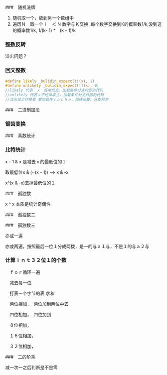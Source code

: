 ###　随机洗牌

1. 随机取一个，放到另一个数组中
2. 遍历Ｎ　取一个ｉ　＜ N 数字与Ｋ交换 ,每个数字交换到K的概率数1/k,没到这的概率数1/k, 1/(k-  1) *　(k - 1)/k

### 整数反转

溢出问题？



### 回文整数



```c
#define likely _bulidin_expect(!!(x), 1)
#define unlikely _bulidin_expect(!!(x), 0)
//likely 代表　ｘ　经常成立，加载条件分支内部的代码
//unlikely 代表ｘ不经常成立，加载条件分支外部的代码
//流水线工作模式 要加载在ｃａｃｈｅ，加快运算，分支预测
```



###　二进制加法



### 锯齿变换



###　素数统计



### 比特统计

x  - 1 & x 是减去ｘ的最低位的１

取最低位x & (~(x - 1)) ==> x & -x



x^(x & -x)去掉最低位的１



###　孤独数

x ^ x 本质是统计奇偶性



###　孤独数二

###　孤独数三

亦或一遍

亦或两遍，按照最后一位１分成两拨，是一的与ａ１与，不是１的与ａ２与





### 计算ｉｎｔ３２位１的个数

　ｆｏｒ循环一遍

　减去每一位

　打表一个字节的表 求和



　两位相加，　两位加到两位中去

　四位相加，　四位加到

　８位相加，

　１６位相加，

　３２位相加，



###　二的阶乘

减一次一之后判断是不是零